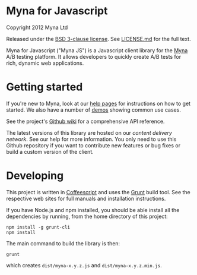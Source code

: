 Myna for Javascript
===================

Copyright 2012 Myna Ltd

Released under the [BSD 3-clause license](http://opensource.org/licenses/BSD-3-Clause).
See [LICENSE.md](https://github.com/myna/myna-js/blob/master/LICENSE.md) for the full text.

Myna for Javascript ("Myna JS") is a Javascript client library for the [Myna](http://mynaweb.com) A/B testing platform. It allows developers to quickly create A/B tests for rich, dynamic web applications.

# Getting started

If you're new to Myna, look at our [help pages](https://mynaweb.com/help/library-javascript) for instructions on how to get started. We also have a number of [demos](https://mynaweb.com/demo/js) showing common use cases.

See the project's [Github wiki](https://github.com/myna/myna-js/wiki) for a comprehensive API reference.

The latest versions of this library are hosted on our *content delivery network*. See our help for more information. You only need to use this Github repository if you want to contribute new features or bug fixes or build a custom version of the client.

# Developing

This project is written in [Coffeescript](http://coffeescript.org) and uses the [Grunt](https://github.com/cowboy/grunt) build tool. See the respective web sites for full manuals and installation instructions.

If you have Node.js and npm installed, you should be able install all the dependencies by running, from the home directory of this project:

    npm install -g grunt-cli
    npm install

The main command to build the library is then:

    grunt

which creates `dist/myna-x.y.z.js` and `dist/myna-x.y.z.min.js`.
